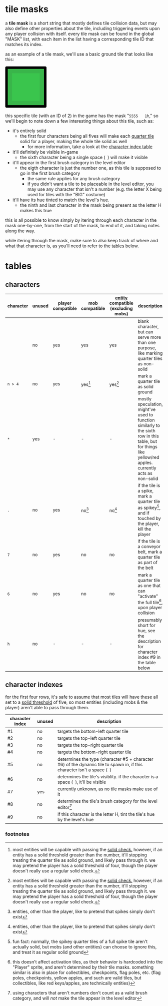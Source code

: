 <!--
    created: June 17th, 2024
    updated: June 18th, 2024
-->

# tile masks

a **tile mask** is a short string that mostly defines tile collision data, but may also define other properties about the tile, including triggering events upon any player collision with itself. every tile mask can be found in the global "MASK" list, with each item in the list having a corresponding tile ID that matches its index.

as an example of a tile mask, we'll use a basic ground tile that looks like this:

![a basic green ground tile](../res/green-8.svg)

this specific tile (with an ID of 2) in the game has the mask "`5555   1h`," so we'll begin to note down a few interesting things about this tile, such as:

- it's entirely solid
    - the first four characters being all fives will make each [quarter tile](./glossary.md#quarter-tile) solid for a player, making the whole tile solid as well
        - for more information, take a look at  the [character index table](#character-index-table)
- it'll definitely be visible in-game
    - the sixth character being a single space (` `) will make it visible
- it'll appear in the first brush category in the level editor
    - the eigth character is just the number one, as this tile is supposed to go in the first brush category
        - the same rule applies for any brush category
        - if you didn't want a tile to be placeable in the level editor, you may use any character that isn't a number (e.g. the letter X being used for tiles with the "BIG" costume)
- it'll have its hue tinted to match the level's hue.
    - the ninth and last character in the mask being present as the letter H makes this true

this is all possible to know simply by itering through each character in the mask one-by-one, from the start of the mask, to end of it, and taking notes along the way.

while itering through the mask, make sure to also keep track of where and what that character is, as you'll need to refer to the [tables](#tables) below.

# tables
## characters
character | unused | player compatible | mob compatible | [entity](./glossary.md#entity) compatible (excluding mobs) | description
--------- | ------ | ----------------- | -------------- | ---------------------------------------------------------- | -----------
` `       | no     | yes               | yes            | yes                                                        | blank character, but can serve more than one purpose, like marking quarter tiles as non-solid
`n > 4`   | no     | yes               | yes[^1]        | yes[^1]                                                    | mark a quarter tile as solid ground
`*`       | yes    | -                 | -              | -                                                          | mostly speculation, might've used to function similarly to the sixth row in this table, but for things like yellow/red apples. currently acts as non-solid
`.`       | no     | yes               | no[^2]         | no[^2]                                                     | if the tile is a spike, mark a quarter tile as spikey[^3], and if touched by the player, kill the player
`7`       | no     | yes               | no             | no                                                         | if the tile is a conveyor belt, mark a quarter tile as part of the belt
`6`       | no     | yes               | no             | no                                                         | mark a quarter tile as one that can "activate" the full tile[^4], upon player collision
`h`       | no     | -                 | -              | -                                                          | presumably short for hue, see the description for character index #9 in the table below

## character indexes
for the first four rows, it's safe to assume that most tiles will have these all set to a [solid threshold](./glossary.md#solid-threshold) of five, so most entities (including mobs & the player) aren't able to pass through them.

character index  | unused | description
---------------- | ------ |-----------
#1               | no     | targets the bottom-left quarter tile
#2               | no     | targets the top-left quarter tile
#3               | no     | targets the top-right quarter tile
#4               | no     | targets the bottom-right quarter tile
#5               | no     | determines the type (character #5 + character #6) of the dynamic tile to spawn in, if this character isn't a space (` `)
#6               | no     | determines the tile's visiblity. if the character is a space (` `), it'll be visible
#7               | yes    | currently unknown, as no tile masks make use of it
#8               | no     | determines the tile's brush category for the level editor[^5]
#9               | no     | if this character is the letter H, tint the tile's hue by the level's hue

### footnotes
[^1]: most entities will be capable with passing the [solid check.](./glossary.md#solid-check) however, if an entity has a solid threshold greater than the number, it'll stopping treating the quarter tile as solid ground, and likely pass through it. we may pretend the player has a solid threshold of four, though the player doesn't really use a regular solid check.

[^2]: entities, other than the player, like to pretend that spikes simply don't exist

[^3]: fun fact: normally, the spikey quarter tiles of a full spike tile aren't actually solid, but mobs (and other entities) can choose to ignore this, and treat it as regular solid ground

[^4]: this doesn't affect activation tiles, as their behavior is hardcoded into the "Player" sprite, and aren't determined by their tile masks. something similar is also in place for collectibles, checkpoints, flag poles, etc. (flag poles, checkpoints, yellow apples, and such are valid tiles, but collectibles, like red keys/apples, are technically entities)

[^5]: using characters that aren't numbers don't count as a valid brush category, and will *not* make the tile appear in the level editor